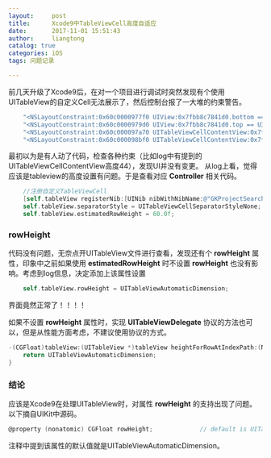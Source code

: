 ```yaml
---
layout:     post
title:      Xcode9中TableViewCell高度自适应
date:       2017-11-01 15:51:43
author:     liangtong
catalog: true
categories: iOS
tags: 问题记录

---
```




​        前几天升级了Xcode9后，在对一个项目进行调试时突然发现有个使用UITableView的自定义Cell无法展示了，然后控制台报了一大堆的约束警告。

```Objective-C
    "<NSLayoutConstraint:0x60c0000977f0 UIView:0x7fbb8c7841d0.bottom == UILabel:0x7fbb8c7870e0.bottom + 8>",
    "<NSLayoutConstraint:0x60c0000979d0 UIView:0x7fbb8c7841d0.top == UITableViewCellContentView:0x7fbb8c781b70.top>",
    "<NSLayoutConstraint:0x60c000097a70 UITableViewCellContentView:0x7fbb8c781b70.bottom == UIView:0x7fbb8c7841d0.bottom + 2>",
    "<NSLayoutConstraint:0x60c000098bf0 UITableViewCellContentView:0x7fbb8c781b70.height == 44>"
```

最初以为是有人动了代码，检查各种约束（比如log中有提到的UITableViewCellContentView高度44），发现UI并没有变更。
从log上看，觉得应该是tableview的高度设置有问题。于是查看对应 **Controller** 相关代码。

```Objective-C
    //注册自定义TableViewCell
    [self.tableView registerNib:[UINib nibWithNibName:@"GKProjectSearchHeaderFilterView" bundle:nil] forHeaderFooterViewReuseIdentifier:GKProjectSearchHeaderFilterViewIdentifier];
    self.tableView.separatorStyle = UITableViewCellSeparatorStyleNone;
    self.tableView.estimatedRowHeight = 60.0f;
```

### rowHeight

代码没有问题，无奈点开UITableView文件进行查看，发现还有个 **rowHeight** 属性，印象中之前如果使用 **estimatedRowHeight** 时不设置 **rowHeight** 也没有影响。考虑到log信息，决定添加上该属性设置

```Objective-C
    self.tableView.rowHeight = UITableViewAutomaticDimension;
```

界面竟然正常了！！！！

如果不设置 **rowHeight** 属性时，实现 **UITableViewDelegate** 协议的方法也可以，但是从性能方面考虑，不建议使用协议的方式。

```Objective-C
-(CGFloat)tableView:(UITableView *)tableView heightForRowAtIndexPath:(NSIndexPath *)indexPath{
    return UITableViewAutomaticDimension;
}
```


### 结论

应该是Xcode9在处理UITableView时，对属性 **rowHeight** 的支持出现了问题。以下摘自UIKit中源码。

```Objective-C
@property (nonatomic) CGFloat rowHeight;             // default is UITableViewAutomaticDimension
```

注释中提到该属性的默认值就是UITableViewAutomaticDimension。



